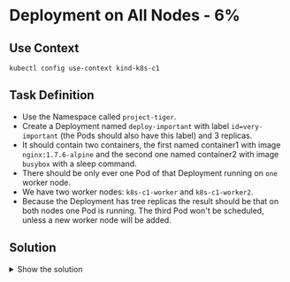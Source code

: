 # Deployment on All Nodes - 6%

## Use Context

```shell
kubectl config use-context kind-k8s-c1
```

## Task Definition

- Use the Namespace called `project-tiger`.
- Create a Deployment named `deploy-important` with label `id=very-important` (the Pods should also have this label) and 3 replicas.
- It should contain two containers, the first named container1 with image `nginx:1.7.6-alpine` and the second one named container2 with image `busybox` with a sleep command.
- There should be only ever one Pod of that Deployment running on `one` worker node.
- We have two worker nodes: `k8s-c1-worker` and `k8s-c1-worker2`.
- Because the Deployment has tree replicas the result should be that on both nodes one Pod is running. The third Pod won't be scheduled, unless a new worker node will be added.

## Solution

<details>
  <summary>Show the solution</summary>

### Create the Deployment YAML Definition

```shell
k -n project-tiger create deployment deploy-important --image=nginx:1.7.6-alpine --replicas=3 -o yaml --dry-run=client > 12.yaml
```

### Change the YAML Definition

Additional to add a second container, the important task is to prevent two containers to run in the same node. We need to add a `podAntiAffinity` rule and for the `matchExpressions` we need to add the Deployment labels.

```yaml
affinity:
  podAntiAffinity:
    requiredDuringSchedulingIgnoredDuringExecution:
    - topologyKey: kubernetes.io/hostname
      labelSelector:
        matchExpressions:
        - key: id
          operator: In
          values:
          - very-important
```

The complete YAML definition:

```yaml
apiVersion: apps/v1
kind: Deployment
metadata:
  labels:
    id: very-important
  name: deploy-important
  namespace: project-tiger
spec:
  replicas: 3
  selector:
    matchLabels:
      id: very-important
  strategy: {}
  template:
    metadata:
      labels:
        id: very-important
    spec:
      affinity:
        podAntiAffinity:
          requiredDuringSchedulingIgnoredDuringExecution:
            - topologyKey: kubernetes.io/hostname
              labelSelector:
                matchExpressions:
                  - key: id
                    operator: In
                    values:
                      - very-important
      containers:
      - image: nginx:1.7.6-alpine
        name: container1
        resources: {}
      - image: kubernetes/pause
        name: container2
```

### Apply the YAML Definition

```shell
k apply -f 12.yaml
deployment.apps/deploy-important created
```

### Validate the Pods Distribution in the Cluster

```shell
k -n project-tiger get pod -o wide
NAME                                READY   STATUS    RESTARTS   AGE   IP           NODE             NOMINATED NODE   READINESS GATES
deploy-important-5f8df96666-4sf8v   2/2     Running   0          8s    10.244.2.5   k8s-c1-worker    <none>           <none>
deploy-important-5f8df96666-dswxg   2/2     Running   0          8s    10.244.1.4   k8s-c1-worker2   <none>           <none>
deploy-important-5f8df96666-swcvn   0/2     Pending   0          8s    <none>       <none>           <none>           <none>
```

## Clean the Environment

### Delete the Deployment

```shell
k -n project-tiger delete deploy deploy-important
deployment.apps "deploy-important" deleted
```

### Check Pods were deleted

```shell
k -n project-tiger get pod -o wide
No resources found in project-tiger namespace.
```

### Delete the Namespace

```shell
k delete ns project-tiger
namespace "project-tiger" deleted
```
</details>
